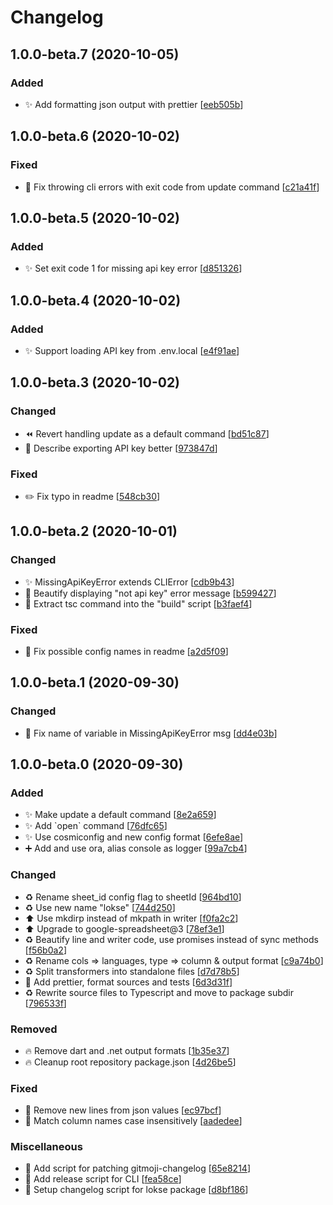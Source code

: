 # Changelog

<a name="1.0.0-beta.7"></a>
## 1.0.0-beta.7 (2020-10-05)

### Added

- ✨ Add formatting json output with prettier [[eeb505b](https://github.com/AckeeCZ/localize-with-spreadsheet/commit/eeb505bf958b7d39eefbc57f4a0d405c4705715a)]


<a name="1.0.0-beta.6"></a>
## 1.0.0-beta.6 (2020-10-02)

### Fixed

- 🐛 Fix throwing cli errors with exit code from update command [[c21a41f](https://github.com/AckeeCZ/localize-with-spreadsheet/commit/c21a41ff25f25a3ee769b490c433be6195d5405f)]


<a name="1.0.0-beta.5"></a>
## 1.0.0-beta.5 (2020-10-02)

### Added

- ✨ Set exit code 1 for missing api key error [[d851326](https://github.com/AckeeCZ/localize-with-spreadsheet/commit/d851326a5d5986f69b65f108d8b04fa24b02ad96)]


<a name="1.0.0-beta.4"></a>
## 1.0.0-beta.4 (2020-10-02)

### Added

- ✨ Support loading API key from .env.local [[e4f91ae](https://github.com/AckeeCZ/localize-with-spreadsheet/commit/e4f91ae53d2f2b1a07aa869c4e2e811ea143dafc)]


<a name="1.0.0-beta.3"></a>
## 1.0.0-beta.3 (2020-10-02)

### Changed

- ⏪ Revert handling update as a default command [[bd51c87](https://github.com/AckeeCZ/localize-with-spreadsheet/commit/bd51c87a26edea534a9d801260d26524f738a11b)]
- 📝 Describe exporting API key better [[973847d](https://github.com/AckeeCZ/localize-with-spreadsheet/commit/973847d843b17c8a5766036cff1a78ebe825fcff)]

### Fixed

- ✏️ Fix typo in readme [[548cb30](https://github.com/AckeeCZ/localize-with-spreadsheet/commit/548cb300359e10acfa67e79fd1bfaf34eb8d2a52)]


<a name="1.0.0-beta.2"></a>
## 1.0.0-beta.2 (2020-10-01)

### Changed

- ✨ MissingApiKeyError extends CLIError [[cdb9b43](https://github.com/AckeeCZ/localize-with-spreadsheet/commit/cdb9b439865600e71a9166725b5e21228f4b6a68)]
- 💄 Beautify displaying &quot;not api key&quot; error message [[b599427](https://github.com/AckeeCZ/localize-with-spreadsheet/commit/b59942752c66e6a3833abf7edfec4812a16ebd3e)]
- 🔨 Extract tsc command into the &quot;build&quot; script [[b3faef4](https://github.com/AckeeCZ/localize-with-spreadsheet/commit/b3faef4bde5b9e1d2a41fa766d587b5b1531e8e2)]

### Fixed

- 📝 Fix possible config names in readme [[a2d5f09](https://github.com/AckeeCZ/localize-with-spreadsheet/commit/a2d5f0952058fda588b6b6029992b9b62761bc45)]

<a name="1.0.0-beta.1"></a>
## 1.0.0-beta.1 (2020-09-30)

### Changed

- 💬 Fix name of variable in MissingApiKeyError msg [[dd4e03b](https://github.com/AckeeCZ/localize-with-spreadsheet/commit/dd4e03b95d3b9891d1221ef1b9e9981dc9af6855)]


<a name="1.0.0-beta.0"></a>
## 1.0.0-beta.0 (2020-09-30)

### Added

- ✨ Make update a default command [[8e2a659](https://github.com/AckeeCZ/localize-with-spreadsheet/commit/8e2a65971939da7a383fb8bc773452daecc0b02d)]
- ✨ Add &#x60;open&#x60; command [[76dfc65](https://github.com/AckeeCZ/localize-with-spreadsheet/commit/76dfc657b0e4c0daa5c61874b56f9c03543f7b77)]
- ✨ Use cosmiconfig and new config format [[6efe8ae](https://github.com/AckeeCZ/localize-with-spreadsheet/commit/6efe8ae8c9fa73bbfa52779a5bb6b9f261097ec5)]
- ➕ Add and use ora, alias console as logger [[99a7cb4](https://github.com/AckeeCZ/localize-with-spreadsheet/commit/99a7cb4aba45b2defada44866377eef0a0b5e430)]

### Changed

- ♻️ Rename sheet_id config flag to sheetId [[964bd10](https://github.com/AckeeCZ/localize-with-spreadsheet/commit/964bd100baa2598bb061586d4c7bf95e2f2f24da)]
- ♻️ Use new name &quot;lokse&quot; [[744d250](https://github.com/AckeeCZ/localize-with-spreadsheet/commit/744d250f8c6b7bbb94ce106bf14d8bd5c7219135)]
- ⬆️ Use mkdirp instead of mkpath in writer [[f0fa2c2](https://github.com/AckeeCZ/localize-with-spreadsheet/commit/f0fa2c2d634d79055c587697ffed22ee14366ddd)]
- ⬆️ Upgrade to google-spreadsheet@3 [[78ef3e1](https://github.com/AckeeCZ/localize-with-spreadsheet/commit/78ef3e1848dcab2c6ec4df8df485e70430b8072b)]
- ♻️ Beautify line and writer code, use promises instead of sync methods [[f56b0a2](https://github.com/AckeeCZ/localize-with-spreadsheet/commit/f56b0a25ed4b34693b83bb646ee0dc23e52058fe)]
- ♻️ Rename cols &#x3D;&gt; languages, type &#x3D;&gt; column &amp; output format [[c9a74b0](https://github.com/AckeeCZ/localize-with-spreadsheet/commit/c9a74b04cce2bd8b419f0bbafcb9603dea1f4321)]
- ♻️ Split transformers into standalone files [[d7d78b5](https://github.com/AckeeCZ/localize-with-spreadsheet/commit/d7d78b547d3a9fbf974a1a67ad1a6fb924dff0c0)]
- 🎨 Add prettier, format sources and tests [[6d3d31f](https://github.com/AckeeCZ/localize-with-spreadsheet/commit/6d3d31f2c69175e66ccf2178f66a82f2f1695b7d)]
- ♻️ Rewrite source files to Typescript and move to package subdir [[796533f](https://github.com/AckeeCZ/localize-with-spreadsheet/commit/796533f46b938fc3b36c69a4cac06e7fb91d59e0)]

### Removed

- 🔥 Remove dart and .net output formats [[1b35e37](https://github.com/AckeeCZ/localize-with-spreadsheet/commit/1b35e3741b41092a081bae79d64745213f1041b8)]
- 🔥 Cleanup root repository package.json [[4d26be5](https://github.com/AckeeCZ/localize-with-spreadsheet/commit/4d26be593a776d102ff488f4bf2666204d946abb)]

### Fixed

- 🐛 Remove new lines from json values [[ec97bcf](https://github.com/AckeeCZ/localize-with-spreadsheet/commit/ec97bcf232797134e41adaeae34a5f1a82a27edf)]
- 🐛 Match column names case insensitively [[aadedee](https://github.com/AckeeCZ/localize-with-spreadsheet/commit/aadedee998a5d906d0f65db435f9f351158276a0)]

### Miscellaneous

- 🔨 Add script for patching gitmoji-changelog [[65e8214](https://github.com/AckeeCZ/localize-with-spreadsheet/commit/65e8214d7e80882b76f99b41a1b3ce8e48d5f013)]
- 🔨 Add release script for CLI [[fea58ce](https://github.com/AckeeCZ/localize-with-spreadsheet/commit/fea58ce6060c2e4d7e0052e6714c5e6f70e6f62e)]
- 🔨 Setup changelog script for lokse package [[d8bf186](https://github.com/AckeeCZ/localize-with-spreadsheet/commit/d8bf18648cbb6b3a9d365e1104ec3bb88a050406)]

